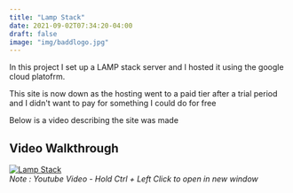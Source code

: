 ```yaml
---
title: "Lamp Stack"
date: 2021-09-02T07:34:20-04:00
draft: false
image: "img/baddlogo.jpg"
---
```

In this project I set up a LAMP stack server and I hosted it using the google cloud platofrm.
<!--more-->

This site is now down as the hosting went to a paid tier after a trial period and I didn't want to pay for something I could do for free

Below is a video describing the site was made

## Video Walkthrough

[![Lamp Stack](https://www.unixmen.com/wp-content/uploads/2017/05/lamp_stack.jpg)](https://youtu.be/eIm0vl21E7g)  
_Note : Youtube Video - Hold Ctrl + Left Click to open in new window_
